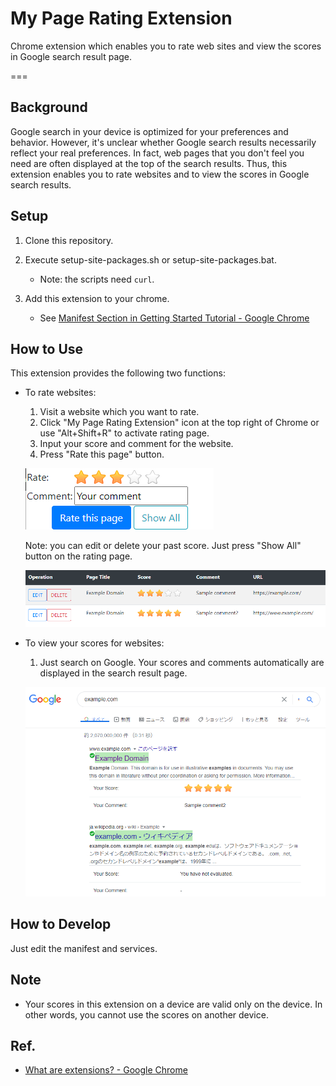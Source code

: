 # My Page Rating Extension

Chrome extension which enables you to rate web sites and view the scores in Google search result page.

===

## Background

Google search in your device is optimized for your preferences and behavior. 
However, it's unclear whether Google search results necessarily reflect your real preferences. 
In fact, web pages that you don't feel you need are often displayed at the top of the search results. 
Thus, this extension enables you to rate websites and to view the scores in Google search results.

## Setup

1. Clone this repository.

2. Execute setup-site-packages.sh or setup-site-packages.bat.
    - Note: the scripts need `curl`.

3. Add this extension to your chrome.
    - See [Manifest Section in Getting Started Tutorial - Google Chrome](https://developer.chrome.com/extensions/getstarted#manifest)

## How to Use

This extension provides the following two functions:

- To rate websites:

    1. Visit a website which you want to rate.
    2. Click "My Page Rating Extension" icon at the top right of Chrome or use "Alt+Shift+R" to activate rating page. 
    3. Input your score and comment for the website.
    4. Press "Rate this page" button.

    ![Fig.1 Rating Page](images/rating-sample.png)

    Note: you can edit or delete your past score. Just press "Show All" button on the rating page.

    ![Fig.2 Editing or Deleting Page](images/edit-delete-sample.png)

- To view your scores for websites:
    
    1. Just search on Google. Your scores and comments automatically are displayed in the search result page.

    ![Fig.3 Display Example](images/display-sample.png)

## How to Develop

Just edit the manifest and services.

## Note

- Your scores in this extension on a device are valid only on the device. In other words, you cannot use the scores on another device.

## Ref.

- [What are extensions? - Google Chrome](https://developer.chrome.com/extensions)